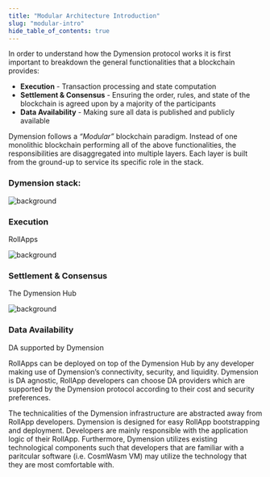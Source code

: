 ```yaml
---
title: "Modular Architecture Introduction"
slug: "modular-intro"
hide_table_of_contents: true
---
```


In order to understand how the Dymension protocol works it is first important to breakdown the general functionalities that a blockchain provides:

-   <b>Execution</b> - Transaction processing and state computation
-   <b>Settlement & Consensus</b> - Ensuring the order, rules, and state of the blockchain is agreed upon by a majority of the participants
-   <b>Data Availability</b> - Making sure all data is published and publicly available

Dymension follows a *“Modular”* blockchain paradigm. Instead of one monolithic blockchain performing all of the above functionalities, the responsibilities are disaggregated into multiple layers. Each layer is built from the ground-up to service its specific role in the stack.

### Dymension stack:

<div class="card image-card light-background">
    <img class="background" src={require('./images/modular-architecture-execution.png').default} alt="background" />
    <div class="card-body">
        <h3 class="card-title">Execution</h3>
        <p class="card-text">RollApps</p>
    </div>
</div>

<div class="card image-card light-background">
    <img class="background" src={require('./images/modular-architecture-settlement.png').default} alt="background" />
    <div class="card-body">
        <h3 class="card-title">Settlement & Consensus</h3>
        <p class="card-text">The Dymension Hub</p>
    </div>
</div>

<div class="card image-card light-background">
    <img class="background" src={require('./images/modular-architecture-da.png').default} alt="background" />
    <div class="card-body">
        <h3 class="card-title">Data Availability</h3>
        <p class="card-text">DA supported by Dymension</p>
    </div>
</div>

RollApps can be deployed on top of the Dymension Hub by any developer making use of Dymension’s connectivity, security, and liquidity. Dymension is DA agnostic, RollApp developers can choose DA providers which are supported by the Dymension protocol according to their cost and security preferences.

The technicalities of the Dymension infrastructure are abstracted away from RollApp developers. Dymension is designed for easy RollApp bootstrapping and deployment. Developers are mainly responsible with the application logic of their RollApp. Furthermore, Dymension utilizes existing technological components such that developers that are familiar with a paritcular software (i.e. CosmWasm VM) may utilize the technology that they are most comfortable with.
